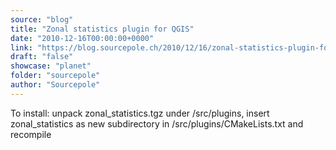 ```yaml
---
source: "blog"
title: "Zonal statistics plugin for QGIS"
date: "2010-12-16T00:00:00+0000"
link: "https://blog.sourcepole.ch/2010/12/16/zonal-statistics-plugin-for-qgis/"
draft: "false"
showcase: "planet"
folder: "sourcepole"
author: "Sourcepole"
---
```


To install: unpack zonal_statistics.tgz under /src/plugins, insert zonal_statistics as new subdirectory in /src/plugins/CMakeLists.txt and recompile

